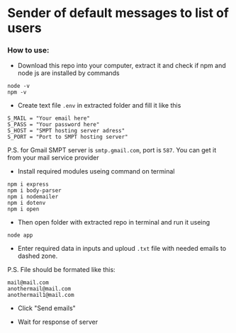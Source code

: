 # Sender of default messages to list of users

### How to use:
- Download this repo into your computer, extract it and check if npm and node js are installed by commands

```
node -v
npm -v
```

- Create text file `.env` in extracted folder and fill it like this

```
S_MAIL = "Your email here"
S_PASS = "Your password here"
S_HOST = "SMPT hosting server adress"
S_PORT = "Port to SMPT hosting server"
```
P.S. for Gmail SMPT server is `smtp.gmail.com`, port is `587`. You can get it from your mail service provider

- Install required modules useing command on terminal
```
npm i express
npm i body-parser
npm i nodemailer
npm i dotenv
npm i open
```

- Then open folder with extracted repo in terminal and run it useing

```
node app
```

- Enter required data in inputs and uploud `.txt` file with needed emails to dashed zone.

P.S. File should be formated like this:

```
mail@mail.com
anothermail@mail.com
anothermail1@mail.com
```

- Click "Send emails"

- Wait for response of server
